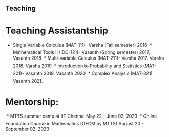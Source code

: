 ## Teaching

# Teaching Assistantship
  * Single Variable Calculus (MAT-111)- Varsha (Fall semester) 2016
  * Mathematical Tools II (IDC-121)- Vasanth (Spring semester) 2017, Vasanth 2018
  * Multi-variable Calculus (MAT-211)- Varsha 2017, Varsha 2018, Varsha 2019
  * Introduction to Probability and Statistics (MAT-221)- Vasanth 2019, Vasanth 2020
  * Complex Analysis (MAT-321) Vasanth 2021.


# Mentorship:
  * MTTS summer camp at IIT Chennai May 22 - June 03, 2023
  * Online Foundation Course in Mathematics (OFCM by MTTS) August 20 - September 02, 2023

<!---## Fall-2023 (Aug-Dec)
* Object Oriented Programming (MA-5741), a Course for M-tech student at IIT Madras.
* Mutivariable Calculus (MA-1101), a Course for B-tech student at IIT Madras.


## Spring-2023 (Jan-May) 
* Numerical Optimisation (MA-5895), a Course for M-tech student at IIT Madras.-->

